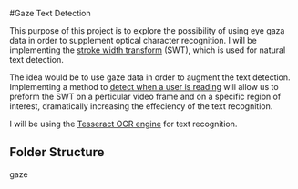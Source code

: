 #Gaze Text Detection

This purpose of this project is to explore the possibility of using eye gaza data in order to supplement optical character recognition.  I will be implementing the [stroke width transform](http://research.microsoft.com/pubs/149305/1509.pdf) (SWT), which is used for natural text detection.

The idea would be to use gaze data in order to augment the text detection.  Implementing a method to [detect when a user is reading](http://www.lucs.lu.se/LUCS/144/LUCS.144.pdf) will allow us to preform the SWT on a perticular video frame and on a specific region of interest, dramatically increasing the effeciency of the text recognition.

I will be using the [Tesseract OCR engine](http://tesseract-ocr.googlecode.com/svn-history/r367/trunk/doc/tesseracticdar2007.pdf) for text recognition.

## Folder Structure

gaze
